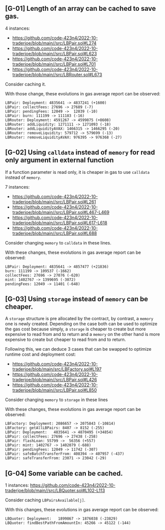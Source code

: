 ## [G-01] Length of an array can be cached to save gas.
4 instances:

 - https://github.com/code-423n4/2022-10-traderjoe/blob/main//src/LBPair.sol#L274
 - https://github.com/code-423n4/2022-10-traderjoe/blob/main//src/LBPair.sol#L623
 - https://github.com/code-423n4/2022-10-traderjoe/blob/main//src/LBPair.sol#L701
 - https://github.com/code-423n4/2022-10-traderjoe/blob/main//src/LBRouter.sol#L673

Consider caching it.

With those change, these evolutions in gas average report can be observed:

    LBPair: Deployment: 4835641 -> 4837241 (+1600)
    LBPair: collectFees: 27696 -> 27689 (-7)
    LBPair: pendingFees: 12049 ->  12039 (-10)
    LBPair: burn: 111199 -> 111183 (-16)
    LBRouter: Deployment: 4591267 -> 4599875 (+8608)
    LBRouter: addLiquidity: 1271111 -> 1271093 (-18)
    LBRouter: addLiquidityAVAX: 1466315 -> 1466295 (-20)
    LBRouter: removeLiquidity: 579712 -> 579699 (-13)
    LBRouter: removeLiquidityAVAX: 976395 -> 976368 (-27)

## [G-02] Using `calldata` instead of `memory` for read only argument in external function
If a function parameter is read only, it is cheaper in gas to use `calldata` instead of `memory`.

7 instances:

 - https://github.com/code-423n4/2022-10-traderjoe/blob/main//src/LBPair.sol#L261
 - https://github.com/code-423n4/2022-10-traderjoe/blob/main//src/LBPair.sol#L467-L469
 - https://github.com/code-423n4/2022-10-traderjoe/blob/main//src/LBPair.sol#L617-L618
 - https://github.com/code-423n4/2022-10-traderjoe/blob/main//src/LBPair.sol#L688

Consider changing `memory` to `calldata` in these lines.

With these changes, these evolutions in gas average report can be observed:

    LBPair: Deployment: 4835641 -> 4857477 (+21836)
    burn: 111199 -> 109537 (-1662)
    collectFees: 27696 -> 27076 (-620)
    mint: 1402767 -> 1399695 (-3072)
    pendingFees: 12049 -> 11401 (-648)

## [G-03] Using `storage` instead of `memory`  can be cheaper.

A `storage` structure is pre allocated by the contract, by contrast, a `memory` one is newly created. Depending on the case both can be used to optimize the gas cost because simply, a `storage` is cheaper to create but more expensive to read from and to return and a `memory` on the other hand is more expensive to create but cheaper to read from and to return. 

Following this, we can deduce 3 cases that can be swapped to optimize runtime cost and deployment cost:

 - https://github.com/code-423n4/2022-10-traderjoe/blob/main/src/LBFactory.sol#L197
 - https://github.com/code-423n4/2022-10-traderjoe/blob/main//src/LBPair.sol#L426
 - https://github.com/code-423n4/2022-10-traderjoe/blob/main//src/LBPair.sol#L850

Consider changing `memory` to `storage` in these lines

With these changes, these evolutions in gas average report can be observed:

    LBFactory: Deployment: 2086657 -> 2075843 (-10814)
    LBFactory: getAllLBPairs: 8407 -> 8152 (-255)
    LBPair: Deployment:   4835641 -> 4870495 (+34854)
    LBPair: collectFees: 27696 -> 27438 (-258)
    LBPair: flashLoan: 55799 ->  56356 (+557)
    LBPair: mint: 1402767 -> 1402079 (-688)
    LBPair: pendingFees: 12049 -> 11742 (-307)
    LBPair: safeBatchTransferFrom: 408394 -> 407957 (-437)
    LBPair: safeTransferFrom: 23071 -> 23042 (-29)

## [G-04] Some variable can be cached.

1 instances:
https://github.com/code-423n4/2022-10-traderjoe/blob/main//src/LBQuoter.sol#L102-L113

Consider caching `LBPairsAvailable[j]`.

With this changes, these evolutions in gas average report can be observed:

    LBQuoter: Deployment:   1899867 -> 1876038 (-23829)
    LBQuoter: findBestPathFromAmountIn: 45266 -> 45122 (-144)

